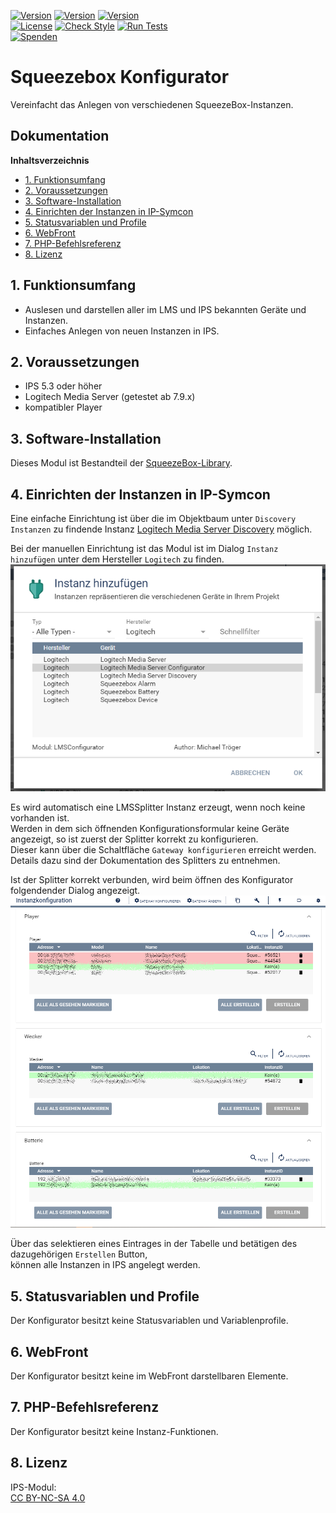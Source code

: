 [![Version](https://img.shields.io/badge/Symcon-PHPModul-red.svg)](https://www.symcon.de/service/dokumentation/entwicklerbereich/sdk-tools/sdk-php/)
[![Version](https://img.shields.io/badge/Modul%20Version-3.61-blue.svg)]()
[![Version](https://img.shields.io/badge/Symcon%20Version-5.3%20%3E-green.svg)](https://www.symcon.de/forum/threads/30857)  
[![License](https://img.shields.io/badge/License-CC%20BY--NC--SA%204.0-green.svg)](https://creativecommons.org/licenses/by-nc-sa/4.0/)
[![Check Style](https://github.com/Nall-chan/SqueezeBox/workflows/Check%20Style/badge.svg)](https://github.com/Nall-chan/SqueezeBox/actions) [![Run Tests](https://github.com/Nall-chan/SqueezeBox/workflows/Run%20Tests/badge.svg)](https://github.com/Nall-chan/SqueezeBox/actions)  
[![Spenden](https://www.paypalobjects.com/de_DE/DE/i/btn/btn_donate_SM.gif)](../README.md#6-spenden) 
# Squeezebox Konfigurator  <!-- omit in toc -->  
Vereinfacht das Anlegen von verschiedenen SqueezeBox-Instanzen.  

## Dokumentation  <!-- omit in toc -->

**Inhaltsverzeichnis**

- [1. Funktionsumfang](#1-funktionsumfang)
- [2. Voraussetzungen](#2-voraussetzungen)
- [3. Software-Installation](#3-software-installation)
- [4. Einrichten der Instanzen in IP-Symcon](#4-einrichten-der-instanzen-in-ip-symcon)
- [5. Statusvariablen und Profile](#5-statusvariablen-und-profile)
- [6. WebFront](#6-webfront)
- [7. PHP-Befehlsreferenz](#7-php-befehlsreferenz)
- [8. Lizenz](#8-lizenz)

## 1. Funktionsumfang

 - Auslesen und darstellen aller im LMS und IPS bekannten Geräte und Instanzen.  
 - Einfaches Anlegen von neuen Instanzen in IPS.  

## 2. Voraussetzungen

 - IPS 5.3 oder höher
 - Logitech Media Server (getestet ab 7.9.x)
 - kompatibler Player

## 3. Software-Installation

 Dieses Modul ist Bestandteil der [SqueezeBox-Library](../README.md#3-software-installation).  

## 4. Einrichten der Instanzen in IP-Symcon

Eine einfache Einrichtung ist über die im Objektbaum unter `Discovery Instanzen` zu findende Instanz [Logitech Media Server Discovery](../LMSDiscovery/readme.md) möglich.  

Bei der manuellen Einrichtung ist das Modul ist im Dialog `Instanz hinzufügen` unter dem Hersteller `Logitech` zu finden.  
![Instanz hinzufügen](imgs/add1.png)  

Es wird automatisch eine LMSSplitter Instanz erzeugt, wenn noch keine vorhanden ist.  
Werden in dem sich öffnenden Konfigurationsformular keine Geräte angezeigt, so ist zuerst der Splitter korrekt zu konfigurieren.  
Dieser kann über die Schaltfläche `Gateway konfigurieren` erreicht werden.  
Details dazu sind der Dokumentation des Splitters zu entnehmen.

Ist der Splitter korrekt verbunden, wird beim öffnen des Konfigurator folgendender Dialog angezeigt.  
![Konfigurator](imgs/conf1.png)  

Über das selektieren eines Eintrages in der Tabelle und betätigen des dazugehörigen `Erstellen` Button,  
können alle Instanzen in IPS angelegt werden.  

## 5. Statusvariablen und Profile

Der Konfigurator besitzt keine Statusvariablen und Variablenprofile.  

## 6. WebFront

Der Konfigurator besitzt keine im WebFront darstellbaren Elemente.  

## 7. PHP-Befehlsreferenz

Der Konfigurator besitzt keine Instanz-Funktionen.  

## 8. Lizenz

  IPS-Modul:  
  [CC BY-NC-SA 4.0](https://creativecommons.org/licenses/by-nc-sa/4.0/)  
